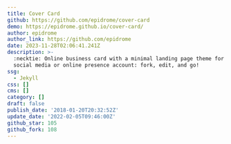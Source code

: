 ```yaml
---
title: Cover Card
github: https://github.com/epidrome/cover-card
demo: https://epidrome.github.io/cover-card/
author: epidrome
author_link: https://github.com/epidrome
date: 2023-11-28T02:06:41.241Z
description: >-
  :necktie: Online business card with a minimal landing page theme for any
  social media or online presence account: fork, edit, and go!
ssg:
  - Jekyll
css: []
cms: []
category: []
draft: false
publish_date: '2018-01-20T20:32:52Z'
update_date: '2022-02-05T09:46:00Z'
github_star: 105
github_fork: 108
---
```

